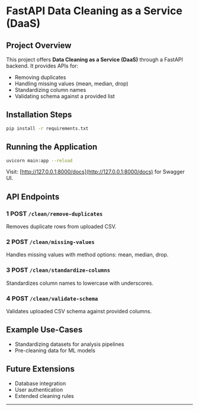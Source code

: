 #  FastAPI Data Cleaning as a Service (DaaS)

##  Project Overview
This project offers **Data Cleaning as a Service (DaaS)** through a FastAPI backend. It provides APIs for:
- Removing duplicates
- Handling missing values (mean, median, drop)
- Standardizing column names
- Validating schema against a provided list

##  Installation Steps

```bash
pip install -r requirements.txt
```

##  Running the Application

```bash
uvicorn main:app --reload
```

Visit: [http://127.0.0.1:8000/docs](http://127.0.0.1:8000/docs) for Swagger UI.

##  API Endpoints

### 1️ POST `/clean/remove-duplicates`
Removes duplicate rows from uploaded CSV.

### 2️ POST `/clean/missing-values`
Handles missing values with method options: mean, median, drop.

### 3️ POST `/clean/standardize-columns`
Standardizes column names to lowercase with underscores.

### 4️ POST `/clean/validate-schema`
Validates uploaded CSV schema against provided columns.

##  Example Use-Cases
- Standardizing datasets for analysis pipelines
- Pre-cleaning data for ML models

##  Future Extensions
- Database integration
- User authentication
- Extended cleaning rules

---
